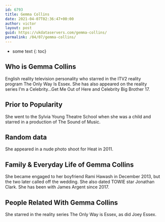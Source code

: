 ```yaml
---
id: 6793
title: Gemma Collins
date: 2021-04-07T02:36:47+00:00
author: victor
layout: post
guid: https://ukdataservers.com/gemma-collins/
permalink: /04/07/gemma-collins/
---
```


* some text
{: toc}


## Who is Gemma Collins



English reality television personality who starred in the ITV2 reality program The Only Way Is Essex. She has also appeared on the reality series I&#8217;m a Celebrity&#8230;Get Me Out of Here and Celebrity Big Brother 17.

                
                
                
## Prior to Popularity



She went to the Sylvia Young Theatre School when she was a child and starred in a production of The Sound of Music.

                
                
                
## Random data



She appeared in a nude photo shoot for Heat in 2011.

                
                
                
## Family & Everyday Life of Gemma Collins



She became engaged to her boyfriend Rami Hawash in December 2013, but the two later called off the wedding. She also dated TOWIE star Jonathan Clark. She has been with James Argent since 2017.

                
                
                
## People Related With Gemma Collins



She starred in the reality series The Only Way is Essex, as did Joey Essex.

                
              
            
          
          
          